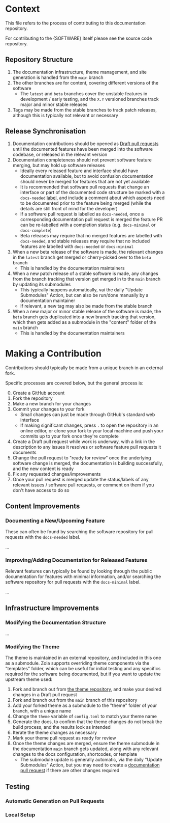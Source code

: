 # Context
This file refers to the process of contributing to this documentation repository.

For contributing to the {SOFTWARE} itself please see the source code repository.

## Repository Structure
1. The documentation infrastructure, theme management, and site generation is handled from the `main` branch
1. The other branches are for content, covering different versions of the software
    - The `latest` and `beta` branches cover the unstable features in development / early testing, and the `X.Y` versioned branches track major and minor stable releases
1. Tags may be made from the stable branches to track patch releases, although this is typically not relevant or necessary

## Release Synchronisation
1. Documentation contributions should be opened as [Draft pull requests](https://github.blog/2019-02-14-introducing-draft-pull-requests/) until the documented features have been merged into the software codebase, or released in the relevant version
1. Documentation completeness should not prevent software feature merging, but may hold up software releases
    - Ideally every released feature and interface should have documentation available, but to avoid confusion documentation should never be merged for features that are not yet available
    - It is recommended that software pull requests that change an interface or part of the documented code structure be marked with a `docs-needed` [label](https://docs.github.com/en/issues/using-labels-and-milestones-to-track-work/managing-labels), and include a comment about which aspects need to be documented prior to the feature being merged (while the details are still front of mind for the developer)
    - If a software pull request is labelled as `docs-needed`, once a corresponding documentation pull request is merged the feature PR can be re-labelled with a completion status (e.g. `docs-minimal` or `docs-complete`)
    - Beta releases may require that no merged features are labelled with `docs-needed`, and stable releases may require that no included features are labelled with `docs-needed` or `docs-minimal`
1. When a new beta release of the software is made, the relevant changes in the `latest` branch get merged or cherry-picked over to the `beta` branch
    - This is handled by the documentation maintainers
1. When a new patch release of a stable software is made, any changes from the branch tracking that version get merged in to the `main` branch by updating its submodules
    - This typically happens automatically, vai the daily "Update Submodules" Action, but can also be run/done manually by a documentation maintainer
    - If relevant, a new tag may also be made from the stable branch
1. When a new major or minor stable release of the software is made, the `beta` branch gets duplicated into a new branch tracking that version, which then gets added as a submodule in the "content" folder of the `main` branch
    - This is handled by the documentation maintainers

# Making a Contribution
Contributions should typically be made from a unique branch in an external fork.

Specific processes are covered below, but the general process is:

0. Create a GitHub account
1. Fork the repository
1. Make a new branch for your changes
1. Commit your changes to your fork
    - Small changes can just be made through GitHub's standard web interface
    - If making significant changes, press `.` to open the repository in an online editor, or clone your fork to your local machine and push your commits up to your fork once they're complete
1. Create a Draft pull request while work is underway, with a link in the description to any issues it resolves or software feature pull requests it documents
1. Change the pull request to "ready for review" once the underlying software change is merged, the documentation is building successfully, and the new content is ready
1. Fix any requested changes/improvements
1. Once your pull request is merged update the status/labels of any relevant issues / software pull requests, or comment on them if you don't have access to do so

## Content Improvements
### Documenting a New/Upcoming Feature
These can often be found by searching the software repository for pull requests with the `docs-needed` label.

...

### Improving/Adding Documentation for Released Features
Relevant features can typically be found by looking through the public documentation for features with minimal information, and/or searching the software repository for pull requests with the `docs-minimal` label.

...

## Infrastructure Improvements
### Modifying the Documentation Structure


...

### Modifying the Theme
The theme is maintained in an external repository, and included in this one as a submodule. Zola supports overriding theme components via the "templates" folder, which can be useful for initial testing and any specifics required for the software being documented, but if you want to update the upstream theme used:

1. Fork and branch out from [the theme repository](https://github.com/bluerobotics/bluetheme), and make your desired changes in a Draft pull request
1. Fork and branch out from the `main` branch of this repository
1. Add your forked theme as a submodule to the "theme" folder of your branch, with a unique name
1. Change the `theme` variable of `config.toml` to match your theme name
1. Generate the docs, to confirm that the theme changes do not break the build process, and the results look as intended
1. Iterate the theme changes as necessary
1. Mark your theme pull request as ready for review
1. Once the theme changes are merged, ensure the theme submodule in the documentation `main` branch gets updated, along with any relevant changes to the docs configuration, shortcodes, or template
    - The submodule update is generally automatic, via the daily "Update Submodules" Action, but you may need to create a [documentation pull request](#modifying-the-documentation-structure) if there are other changes required

## Testing
### Automatic Generation on Pull Requests
### Local Setup
